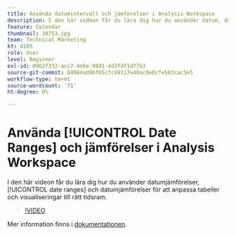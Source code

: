 ```yaml
---
title: Använda datumintervall och jämförelser i Analysis Workspace
description: I den här videon får du lära dig hur du använder datum, datumintervall och datumjämförelser för att anpassa tabeller och visualiseringar till rätt tidsram.
feature: Calendar
thumbnail: 30753.jpg
team: Technical Marketing
kt: 4105
role: User
level: Beginner
exl-id: 0962f332-acc7-4ebe-9841-4d3fdf1d77b3
source-git-commit: 84984ad9bf65cfc69117e40ac0e0cfe503cac5e5
workflow-type: tm+mt
source-wordcount: '71'
ht-degree: 0%

---
```


# Använda [!UICONTROL Date Ranges] och jämförelser i Analysis Workspace

I den här videon får du lära dig hur du använder datumjämförelser, [!UICONTROL date ranges] och datumjämförelser för att anpassa tabeller och visualiseringar till rätt tidsram.

>[!VIDEO](https://video.tv.adobe.com/v/30753/?quality=12&learn=on)

Mer information finns i [dokumentationen](https://experienceleague.adobe.com/docs/analytics/analyze/analysis-workspace/components/calendar-date-ranges/calendar.html).
